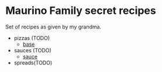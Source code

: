 # Maurino Family secret recipes

Set of recipes as given by my grandma.

- pizzas (TODO)
    - [base](./pizzas/base.md)
- sauces (TODO)
    - [sauce](./pizzas/sauce.md)
- spreads(TODO)
